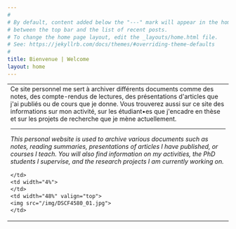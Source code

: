 ```yaml
---
#
# By default, content added below the "---" mark will appear in the home page
# between the top bar and the list of recent posts.
# To change the home page layout, edit the _layouts/home.html file.
# See: https://jekyllrb.com/docs/themes/#overriding-theme-defaults
#
title: Bienvenue | Welcome
layout: home
---
```


<table>
  <tr>
    <td width="48%" valign="top">
      Ce site personnel me sert à archiver différents documents comme des notes, des compte-rendus de lectures, des présentations d'articles que j'ai publiés ou de cours que je donne. Vous trouverez aussi sur ce site des informations sur mon activité, sur les étudiant•es que j'encadre en thèse et sur les projets de recherche que je mène actuellement.
      <br>
      <hr size = 1>
      <i>This personal website is used to archive various documents such as notes, reading summaries, presentations of articles I have published, or courses I teach. You will also find information on my activities, the PhD students I supervise, and the research projects I am currently working on.</i>
    
    </td>
    <td width="4%">
    </td>
    <td width="48%" valign="top">
    <img src="/img/DSCF4580_01.jpg">
    </td>  
  </tr>
</table>

